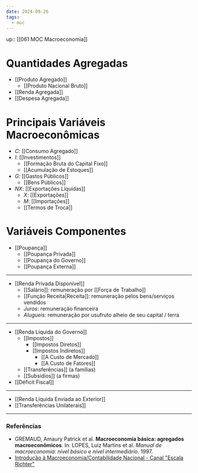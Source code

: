 ```yaml
---
date: 2024-09-26
tags:
  - moc
---
```


up:: [[061 MOC Macroeconomia]]

# Quantidades Agregadas
- [[Produto Agregado]]
	- [[Produto Nacional Bruto]]
- [[Renda Agregada]]
- [[Despesa Agregada]]

# Principais Variáveis Macroeconômicas
- $C$: [[Consumo Agregado]]
- $I$: [[Investimentos]]
	- [[Formação Bruta do Capital Fixo]]
	- [[Acumulação de Estoques]]
- $G$: [[Gastos Públicos]]
	- [[Bens Públicos]]
- $NX$: [[Exportações Líquidas]]
	- $X$: [[Exportações]]
	- $M$: [[Importações]]
	- [[Termos de Troca]]

# Variáveis Componentes
- [[Poupança]]
	- [[Poupança Privada]]
	- [[Poupança do Governo]]
	- [[Poupança Externa]]

---
- [[Renda Privada Disponível]]
	- [[Salário]]: remuneração por [[Força de Trabalho]]
	- [[Função Receita|Receita]]: remuneração pelos bens/serviços vendidos
	- *Juros*: remuneração financeira
	- *Alugueis*: remuneração por usufruto alheio de seu capital / terra

---
- [[Renda Líquida do Governo]]
	- [[Impostos]]
		- [[Impostos Diretos]]
		- [[Impostos Indiretos]]
			- [[A Custo de Mercado]]
			- [[A Custo de Fatores]]
	-  [[Transferências]] (a famílias)
	- [[Subsídios]] (a firmas)
- [[Déficit Fiscal]]

---
- [[Renda Líquida Enviada ao Exterior]]
- [[Transferências Unilaterais]]



---
### Referências
- GREMAUD, Amaury Patrick et al. **Macroeconomia básica: agregados macroeconômicos**. In: LOPES, Luiz Martins et al. *Manual de macroeconomia: nível básico e nível intermediário*. 1997.
- [Introdução à Macroeconomia/Contabilidade Nacional - Canal "Escala Richter"](https://www.youtube.com/playlist?list=PLOMixvLwAgxt2IbX5X7o-s8VS5vGE84b1)
